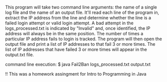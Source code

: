 This program will take two command line arguments: the name of a single log file and the name of an output file.
It'll read each line of the program in, extract the IP address from the line and determine whether the line is a failed login attempt or valid login attempt.
A bad attempt in the logs_processed.txt is indicated by "Invalid" and, once identified, the IP address will always be in the same position.
The number of times a particular IP address fails to login is tracked.
The program will then open the output file and print a list of IP addresses to that fail 3 or more times.
The list of IP addresses that have failed 3 or more times will appear in the output.txt file.

command line execution:
$ java Fail2Ban logs_processed.txt output.txt

!! This was a homework assingment for Intro to Programming in Java
